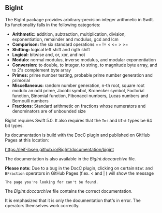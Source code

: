 ## BigInt

The BigInt package provides arbitrary-precision integer arithmetic in Swift.
Its functionality falls in the following categories:

* **Arithmetic:** addition, subtraction, multiplication, division, exponentiation, remainder and modulus, gcd and lcm
* **Comparison:** the six standard operations == != < <= > >=
* **Shifting:** logical left shift and rigth shift
* **Logical:** bitwise and, or, xor, and not
* **Modulo:** normal modulus, inverse modulus, and modular exponentiation
* **Conversion:** to double, to integer, to string, to magnitude byte array, and to 2's complement byte array
* **Primes:** prime number testing, probable prime number generation and primorial
* **Miscellaneous:** random number generation, n-th root, square root modulo an odd prime,
Jacobi symbol, Kronecker symbol, Factorial function, Binomial function, Fibonacci numbers, Lucas numbers and Bernoulli numbers
* **Fractions:** Standard arithmetic on fractions whose numerators and denominators are of unbounded size


BigInt requires Swift 5.0. It also requires that the `Int` and `UInt` types be 64 bit types.

Its documentation is build with the DocC plugin and published on GitHub Pages at this location:

https://leif-ibsen.github.io/BigInt/documentation/bigint

The documentation is also available in the *BigInt.doccarchive* file.

**Please note:** Due to a bug in the DocC plugin, clicking on certain `BInt` and `BFraction` operators
in GitHub Pages (f.ex. < and | ) will show the message

    The page you're looking for can't be found.
    
The *BigInt.doccarchive* file contains the correct documentation.

It is emphasized that it is only the documentation that's in error.
The operators themselves work correctly.